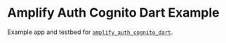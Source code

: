 # Amplify Auth Cognito Dart Example

Example app and testbed for [`amplify_auth_cognito_dart`](../).
